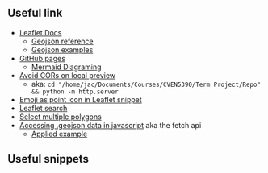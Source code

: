 ## Useful link
* [Leaflet Docs](https://leafletjs.com/reference.html)
    * [Geojson reference](https://leafletjs.com/reference.html#geojson)
    * [Geojson examples](https://leafletjs.com/examples/geojson/)
* [GitHub pages](https://docs.github.com/en/pages/getting-started-with-github-pages/creating-a-github-pages-site#creating-your-site)
    * [Mermaid Diagraming](https://mermaid-js.github.io/mermaid/#/)
* [Avoid CORs on local preview](https://stackoverflow.com/questions/10752055/cross-origin-requests-are-only-supported-for-http-error-when-loading-a-local)
    * aka: `cd "/home/jac/Documents/Courses/CVEN5390/Term Project/Repo" && python -m http.server`
* [Emoji as point icon in Leaflet snippet](https://gist.github.com/RikdeBoer/d98325632b8479757f4d32927e73bd01)
* [Leaflet search](https://opengeo.tech/maps/leaflet-search/)
* [Select multiple polygons](https://github.com/olanaso/Leaflet-Select-Polygons)
* [Accessing .geojson data in javascript](https://www.javascripttutorial.net/javascript-fetch-api/) aka the fetch api
    * [Applied example](https://dmitripavlutin.com/fetch-with-json/)

## Useful snippets

